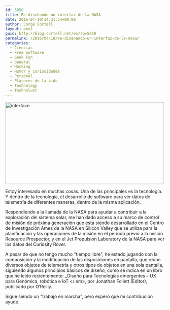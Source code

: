 ```yaml
---
id: 5850
title: Re-diseñando un interfaz de la NASA
date: 2016-07-10T14:31:54+00:00
author: Jorge Cortell
layout: post
guid: http://blog.cortell.net/es/?p=5850
permalink: /2016/07/10/re-disenando-un-interfaz-de-la-nasa/
categories:
  - Ciencias
  - Free Software
  - Geek Fun
  - General
  - Hacking
  - Humor y curiosidades
  - Personal
  - Placeres de la vida
  - Technology
  - Technolust
---
```

<img class="aligncenter" src="https://c2.staticflickr.com/9/8673/27575692993_0bd3325b97.jpg" alt="interface" width="500" height="258" />

Estoy interesado en muchas cosas. Una de las principales es la tecnología. Y dentro de la tecnología, el desarrollo de software para ver datos de telemetría de diferentes maneras, dentro de la misma aplicación.

Respondiendo a la llamada de la NASA para ayudar a contribuir a la exploración del sistema solar, me han dado acceso a su marco de control de misión de próxima generación que está siendo desarrollado en el Centro de Investigación Ames de la NASA en Silicon Valley que se utiliza para la planificación y las operaciones de la misión en el período previo a la misión Resource Prospector, y en el Jet Propulsion Laboratory de la NASA para ver los datos del Curiosity Rover.

A pesar de que no tengo mucho "tiempo libre", he estado jugando con la composición y la modificación de las disposiciones en pantalla, que reúne diversos objetos de telemetría y otros tipos de objetos en una sola pantalla, siguiendo algunos principios básicos de diseño, como se indica en un libro que he leído recientemente:  _Diseño para Tecnologías emergentes – UX para Genómica, robótica e IoT </ em>, por Jonathan Follett (Editor), publicado por O‘Reilly.</p> 

Sigue siendo un "trabajo en marcha", pero espero que mi contribución ayude.